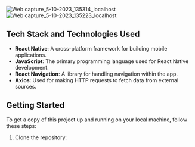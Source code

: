 
![Web capture_5-10-2023_135314_localhost](https://github.com/Clarence289/NewsApp/assets/81553212/e9b56b04-8668-4080-8b25-4e0b62c1c6a0)                   ![Web capture_5-10-2023_135223_localhost](https://github.com/Clarence289/NewsApp/assets/81553212/6df17bcd-8468-40b3-abb7-509a2566f314)

  ## Tech Stack and Technologies Used

- **React Native**: A cross-platform framework for building mobile applications.
- **JavaScript**: The primary programming language used for React Native development.
- **React Navigation**: A library for handling navigation within the app.
- **Axios**: Used for making HTTP requests to fetch data from external sources.

## Getting Started

To get a copy of this project up and running on your local machine, follow these steps:

1. Clone the repository:
   ```sh  git clone https://github.com/Clarence289/NewsApp.git
 
                                                                                                                             
                                                                                                                                         
                                                                                                                                         
